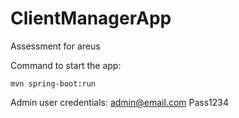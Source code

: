 # ClientManagerApp
Assessment for areus

Command to start the app:
```
mvn spring-boot:run
```

Admin user credentials:
admin@email.com
Pass1234
